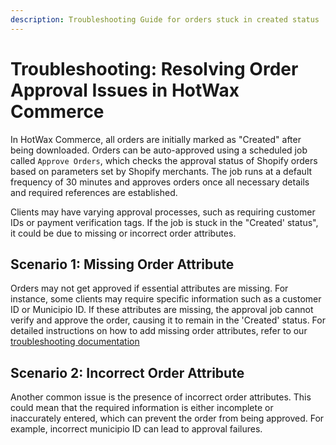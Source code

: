 ```yaml
---
description: Troubleshooting Guide for orders stuck in created status
---
```


# Troubleshooting: Resolving Order Approval Issues in HotWax Commerce

In HotWax Commerce, all orders are initially marked as "Created" after being downloaded. Orders can be auto-approved using a scheduled job called `Approve Orders`, which checks the approval status of Shopify orders based on parameters set by Shopify merchants. The job runs at a default frequency of 30 minutes and approves orders once all necessary details and required references are established.

Clients may have varying approval processes, such as requiring customer IDs or payment verification tags. If the job is stuck in the "Created' status", it could be due to missing or incorrect order attributes.

## Scenario 1: Missing Order Attribute

Orders may not get approved if essential attributes are missing. For instance, some clients may require specific information such as a customer ID or Municipio ID. If these attributes are missing, the approval job cannot verify and approve the order, causing it to remain in the 'Created' status.
For detailed instructions on how to add missing order attributes, refer to our [troubleshooting documentation](orderAttributeMissing.md)

## Scenario 2: Incorrect Order Attribute

Another common issue is the presence of incorrect order attributes. This could mean that the required information is either incomplete or inaccurately entered, which can prevent the order from being approved. For example, incorrect municipio ID can lead to approval failures.

